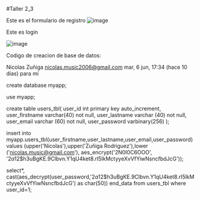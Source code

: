 #Taller 2_3

Este es el formulario de registro 
![image](https://github.com/NicoYwY/taller2-3/assets/125584676/153fa7df-0980-40ea-9e84-1ab3b2e26f87)


Este es login 

![image](https://github.com/NicoYwY/taller2-3/assets/125584676/70f6e933-313a-4b5c-b3f1-66a6a2975c31)

Codigo de creacion de base de datos:


Nicolas Zuñiga <nicolas.music2006@gmail.com>
mar, 6 jun, 17:34 (hace 10 días)
para mí

create database myapp;

use myapp;

create table users_tbl(
user_id int primary key auto_increment,
user_firstname varchar(40) not null,
user_lastname varchar (40) not null,
user_email varchar (60) not null,
user_password varbinary(256)
);

insert into myapp.users_tbl(user_firstname,user_lastname,user_email,user_password) values (upper('Nicolas'),upper('Zuñiga Rodriguez'),lower ('nicolas.music@gmail.com'), aes_encrypt('2N0I0C6OOO', '$2a$12$h3uBgKE.9Clbvn.Y1qU4ket8.rI5lkMctyyeXvVfYiwNsncfbdJcG'));

select*,
cast(aes_decrypt(user_password,'$2a$12$h3uBgKE.9Clbvn.Y1qU4ket8.rI5lkMctyyeXvVfYiwNsncfbdJcG') as char(50)) end_data from users_tbl where user_id=1;



